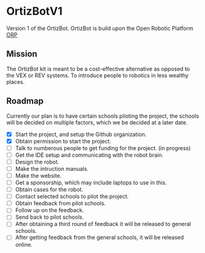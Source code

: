 
# OrtizBotV1

Version 1 of the OrtizBot. OrtizBot is build upon the Open Robotic Platform [ORP](https://openroboticplatform.com/)
## Mission
The OrtizBot kit is meant to be a cost-effective alternative as opposed to the VEX or REV systems. To introduce people to robotics in less wealthy places.

## Roadmap

Currently our plan is to have certain schools piloting the project, the schools will be decided on multiple factors, which we be decided at a later date.

 - [x] Start the project, and setup the Github organization.
 - [x] Obtain permission to start the project.
 - [ ] Talk to numberous people to get funding for the project. (in progress)
 - [ ] Get the IDE setup and communicating with the robot brain.
 - [ ] Design the robot.
 - [ ] Make the intruction manuals.
 - [ ] Make the website.
 - [ ] Get a sponsorship, which may include laptops to use in this.
 - [ ] Obtain cases for the robot.
 - [ ] Contact selected schools to pilot the project.
 - [ ] Obtain feedback from pilot schools.
 - [ ] Follow up on the feedback.
 - [ ] Send back to pilot schools.
 - [ ] After obtaining a third round of feedback it will be released to general schools.
 - [ ] After getting feedback from the general schools, it will be released online.
